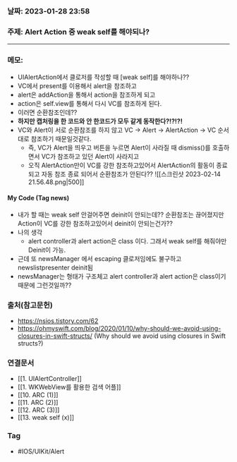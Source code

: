 ### 날짜: 2023-01-28 23:58

### 주제: Alert Action 중 weak self를  해야되나? 
---
### 메모: 
- UIAlertAction에서 클로저를 작성할 때 [weak self]를 해야하나??
- VC에서 present를 이용해서 alert을 참조하고 
- alert은 addAction을 통해서 action을 참조하게 되고 
- action은 self.view를 통해서 다시 VC를 참조하게 된다. 
- 이러면 순환참조인데?? 
- **하지만 캡처링을 한 코드와 안 한코드가 모두 같게 동작한다?!?!?!**
- VC와 Alert이 서로 순환참조를 하지 않고 VC -> Alert -> AlertAction -> VC 순서대로 참조하기 때문일것같다. 
	- 즉, VC가 Alert을 띄우고 버튼을 누르면 Alert이 사라질 때 dismiss()를 호출하면서 VC가 참조하고 있던 Alert이 사라지고 
	- 오직 AlertAction만이 VC를 강한 참조하고있어서 AlertAction의 활동이 종료되고 자동 참조 종료 되어서 순환참조가 안된다?? 
![[스크린샷 2023-02-14 21.56.48.png|500]]

#### My Code (Tag news)
- 내가 할 때는 weak self 안걸어주면 deinit이 안되는데?? 순환참조는 끊어졌지만 Action이 VC를 강한 참조하고있어서 deinit이 안되는건가?? 
- 나의 생각 
	- alert controller과 alert action은 class 이다. 그래서 weak self를 해줘야만 Deinit이 가능.
- 근데 또 newsManager 에서 escaping 클로저임에도 불구하고 newslistpresenter deinit됨 
- newsManager는 형태가 구조체고 alert controller과 alert action은 class이기 때문에 그런것일까??

### 출처(참고문헌) 
- https://nsios.tistory.com/62
- https://ohmyswift.com/blog/2020/01/10/why-should-we-avoid-using-closures-in-swift-structs/  (Why should we avoid using closures in Swift structs?)

### 연결문서 
- [[1. UIAlertController]]
- [[1. WKWebView를 활용한 검색 어플]]
- [[10. ARC  (1)]]
- [[11. ARC (2)]]
- [[12. ARC (3)]]
- [[13. weak self (x)]]

### Tag
- #IOS/UIKit/Alert
